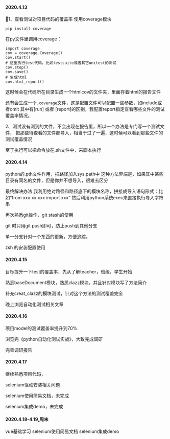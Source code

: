 <!--
 * @Author: 27
 * @LastEditors: 27
 * @Date: 2020-04-13 22:11:05
 * @LastEditTime: 2020-04-19 09:29:58
 * @FilePath: /self-article/content/work_record/work_thk.md
 * @description: type some description
 -->
#### 2020.4.13
1、查看测试对项目代码的覆盖率
使用coverage模块

`pip install coverage`

在py文件里调用coverage：
```
import coverage
cov = coverage.Coverage()
cov.start()
# 这里执行test代码，比如testsuite或者其它unitest的测试
cov.stop()
cov.save()
# 生成html
cov.html_report()
```
这时候会在代码所在目录生成一个htmlcov的文件夹，里面存着html的报告文件

还有会生成一个`.coverage`文件，这是配置文件可以配置一些参数，如include或者omit
其中有[run] 或者 [report]的区别，我配置report指定查看哪些文件的测试覆盖率情况。

2、测试没有测到的文件，不会出现在报告里，所以一个办法是专门写一个测试文件，
把那些待查看的文件都导入，相当于过了一遍，这时候可以看到那些文件的测试覆盖情况

至于执行可以把命令放在.sh文件中，来脚本执行

#### 2020.4.14
python的.pth文件作用，把路径加入sys.path中
这种方法弊端是，如果其中某些目录有同名的文件，但是你并不想导入，很难去区分

最终解决办法
我利用绝对路径和路径底下的模块名称，拼接成导入语句形式：比如“from xxx.xx.xxx import xxx”
然后利用python系统exec来直接执行导入字符串

再次熟悉git操作，git stash的使用

git 时只用git push即可，防止push到其他分支

单一分支针对一个东西的更新，方便追踪。

zsh 的安装配置使用

#### 2020.4.15 
目标提升一下test的覆盖率，先从了解teacher，班级，学生开始

熟悉baseDocument模块，熟悉clazz模块，并且针对模块写了方法简介

补充creat_clazz的模块测试，针对这个方法的测试覆盖完全

晚上浏览自动化测试相关文章

#### 2020.4.16
项目model的测试覆盖率提升到70%

浏览完《python自动化测试实战》，大致完成调研

完善调研报告

#### 2020.4.17
继续熟悉项目代码，

selenium驱动安装相关问题

selenium使用简易文档，未完成

selenium集成demo，未完成


#### 2020.4.18-4.19,周末
<!-- mongoengine 文档 -->
<!-- 《tornado instruction》 -->
<!-- vim -->
<!-- docker -->
vue基础学习
selenium使用简易文档
selenium集成demo

